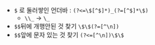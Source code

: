 * `$` 로 둘러쌓인 언더바 : `(?<=\$[^$]*)_(?=[^$]*\$)`
  * `\\_` -> `\_`
* `$$`뒤에 개행안된 것 찾기 `\$\$(?=[^\n])`
* `$$`앞에 문자 있는 것 찾기 `(?<=[^\n])\$\$`

